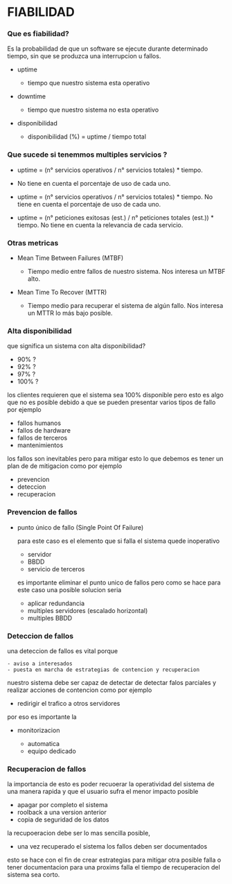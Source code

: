 # FIABILIDAD

### Que es fiabilidad?

Es la probabilidad de que un software se ejecute durante determinado tiempo, sin que se produzca una interrupcion u fallos.

  - uptime
    - tiempo que nuestro sistema esta operativo
  
  - downtime
    - tiempo que nuestro sistema no esta operativo

  - disponibilidad
    - disponibilidad (%) = uptime / tiempo total


### Que sucede si tenemmos multiples servicios ?
  
  - uptime = (n° servicios operativos / n° servicios totales) * tiempo.
  - No tiene en cuenta el porcentaje de uso de cada uno.

 - uptime = (n° servicios operativos / n° servicios totales) * tiempo.
   No tiene en cuenta el porcentaje de uso de cada uno.

 - uptime = (n° peticiones exitosas (est.) / n° peticiones totales   (est.)) * tiempo. No tiene en cuenta la relevancia de cada servicio.



    
### Otras metricas

 - Mean Time Between Failures (MTBF)
   - Tiempo medio entre fallos de nuestro sistema. Nos interesa un MTBF alto.

 - Mean Time To Recover (MTTR)
   - Tiempo medio para recuperar el sistema de algún fallo. Nos interesa un MTTR lo más bajo posible.


### Alta disponibilidad
 
  que significa un sistema con alta disponibilidad?
  
  - 90% ?
  - 92% ?
  - 97% ?
  - 100% ?

  los clientes requieren que el sistema sea 100% disponible pero esto es algo que no es posible debido a que se pueden presentar varios tipos de fallo por ejemplo

   - fallos humanos
   - fallos de hardware
   - fallos de terceros
   - mantenimientos

 los fallos son inevitables pero para mitigar esto lo que debemos es tener un plan de de mitigacion como por ejemplo
  
   - prevencion
   - deteccion 
   - recuperacion

### Prevencion de fallos
 
  - punto único de fallo (Single Point Of Failure)
    
    para este caso es el elemento que si falla el sistema quede inoperativo

    - servidor
    - BBDD 
    - servicio de terceros

    es importante eliminar el punto unico de fallos pero como se hace
    para este caso una posible solucion seria

     - aplicar redundancia
     - multiples servidores (escalado horizontal)
     - multiples BBDD


### Deteccion de fallos
  
   una deteccion de fallos es vital porque 

    - aviso a interesados
    - puesta en marcha de estrategias de contencion y recuperacion

  nuestro sistema debe ser capaz de detectar de detectar falos parciales y realizar acciones de contencion como por ejemplo

   - redirigir el trafico a otros servidores

 por eso es importante la 
  
   - monitorizacion
    
     - automatica
     - equipo dedicado



### Recuperacion de fallos

 la importancia de esto es poder recuoerar la operatividad del sistema de una manera rapida y que el usuario sufra el menor impacto posible

  - apagar por completo el sistema
  - roolback a una version anterior
  - copia de seguridad de los datos

la recupoeracion debe ser lo mas sencilla posible, 

  - una vez recuperado el sistema los fallos deben ser documentados

esto se hace con el fin de crear estrategias para mitigar otra posible falla o tener documentacion para una proxims falla el tiempo de recuperacion del sistema sea corto.

